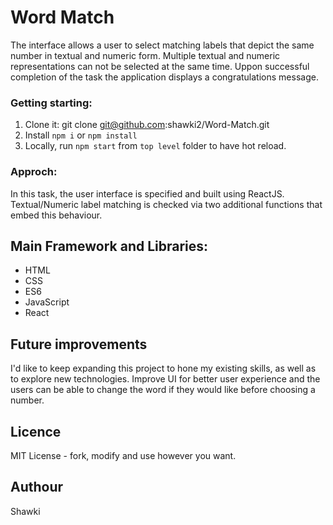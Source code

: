 # Word Match

The interface allows a user to select matching labels that depict the same number in textual and numeric form.
Multiple textual and numeric representations can not be selected at the same time.
Uppon successful completion of the task the application displays a congratulations message.

### Getting starting:

1. Clone it: git clone git@github.com:shawki2/Word-Match.git
2. Install `npm i` or `npm install`
3. Locally, run `npm start` from `top level` folder to have hot reload.

### Approch:

In this task, the user interface is specified and built using ReactJS. Textual/Numeric label matching is checked via two additional functions that embed this behaviour.

## Main Framework and Libraries:

- HTML
- CSS
- ES6
- JavaScript
- React

## Future improvements

I'd like to keep expanding this project to hone my existing skills, as well as to explore new technologies. Improve UI for better user experience and the users can be able to change the word if they would like before choosing a number.


## Licence

MIT License - fork, modify and use however you want.

## Authour

Shawki
